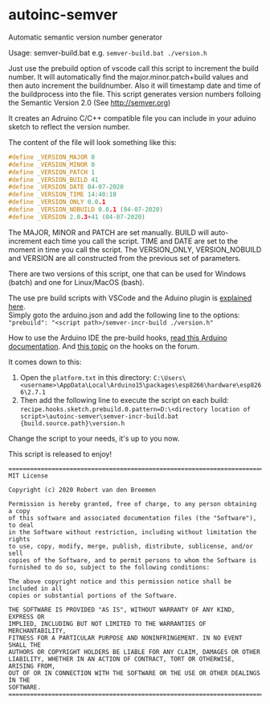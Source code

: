 # autoinc-semver
Automatic semantic version number generator

Usage: semver-build.bat e.g. ```semver-build.bat ./version.h```

Just use the prebuild option of vscode call this script to increment the build number. 
It will automatically find the major.minor.patch+build values and then auto increment the buildnumber. 
Also it will timestamp date and time of the buildprocess into the file.
This script generates version numbers folloing the Semantic Version 2.0 (See http://semver.org)

It creates an Adruino C/C++ compatible file you can include in your aduino sketch to reflect the version number.

The content of the file will look something like this: 
```C
#define _VERSION_MAJOR 0 
#define _VERSION_MINOR 0
#define _VERSION_PATCH 1 
#define _VERSION_BUILD 41 
#define _VERSION_DATE 04-07-2020 
#define _VERSION_TIME 14:40:18 
#define _VERSION_ONLY 0.0.1 
#define _VERSION_NOBUILD 0.0.1 (04-07-2020) 
#define _VERSION 2.0.3+41 (04-07-2020)
```

The MAJOR, MINOR and PATCH are set manually. BUILD will auto-increment each time you call the script. TIME and DATE are set to the moment in time you call the script. The VERSION_ONLY, VERSION_NOBUILD and VERSION are all constructed from the previous set of parameters. 

There are two versions of this script, one that can be used for Windows (batch) and one for Linux/MacOS (bash). 

The use pre build scripts with VSCode and the Aduino plugin is [explained here](https://github.com/Microsoft/vscode-arduino#options).  
Simply goto the arduino.json and add the following line to the options:  
``"prebuild": "<script path>/semver-incr-build ./version.h"``

How to use the Arduino IDE the pre-build hooks, [read this Arduino documentation](https://arduino.github.io/arduino-cli/platform-specification/#pre-and-post-build-hooks-since-arduino-ide-165). And [this topic](https://forum.arduino.cc/index.php?topic=586019.0) on the hooks on the forum. 

It comes down to this:
1. Open the ```platform.txt``` in this directory: ```C:\Users\<username>\AppData\Local\Arduino15\packages\esp8266\hardware\esp8266\2.7.1```
2. Then add the following line to execute the script on each build:   
```recipe.hooks.sketch.prebuild.0.pattern=D:\<directory location of script>\autoinc-semver\semver-incr-build.bat {build.source.path}\version.h``` 

Change the script to your needs, it's up to you now.

This script is released to enjoy!


```
=================================================================================
MIT License

Copyright (c) 2020 Robert van den Breemen

Permission is hereby granted, free of charge, to any person obtaining a copy
of this software and associated documentation files (the "Software"), to deal
in the Software without restriction, including without limitation the rights
to use, copy, modify, merge, publish, distribute, sublicense, and/or sell
copies of the Software, and to permit persons to whom the Software is
furnished to do so, subject to the following conditions:

The above copyright notice and this permission notice shall be included in all
copies or substantial portions of the Software.

THE SOFTWARE IS PROVIDED "AS IS", WITHOUT WARRANTY OF ANY KIND, EXPRESS OR
IMPLIED, INCLUDING BUT NOT LIMITED TO THE WARRANTIES OF MERCHANTABILITY,
FITNESS FOR A PARTICULAR PURPOSE AND NONINFRINGEMENT. IN NO EVENT SHALL THE
AUTHORS OR COPYRIGHT HOLDERS BE LIABLE FOR ANY CLAIM, DAMAGES OR OTHER
LIABILITY, WHETHER IN AN ACTION OF CONTRACT, TORT OR OTHERWISE, ARISING FROM,
OUT OF OR IN CONNECTION WITH THE SOFTWARE OR THE USE OR OTHER DEALINGS IN THE
SOFTWARE.
=================================================================================
```
